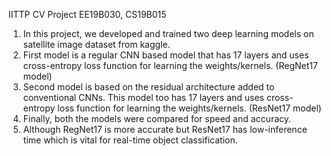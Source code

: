 IITTP CV Project 
EE19B030, CS19B015

1. In this project, we developed and trained two deep learning models on satellite image dataset from kaggle.
2. First model is a regular CNN based model that has 17 layers and uses cross-entropy loss function for learning the weights/kernels. (RegNet17 model)
3. Second model is based on the residual architecture added to conventional CNNs. This model too has 17 layers and uses cross-entropy loss function for learning the weights/kernels. (ResNet17 model)
4. Finally, both the models were compared for speed and accuracy.
5. Although RegNet17 is more accurate but ResNet17 has low-inference time which is vital for real-time object classification.
